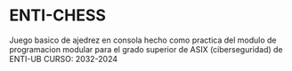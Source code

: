 # ENTI-CHESS
Juego basico de ajedrez en consola hecho como practica del modulo de programacion modular para el grado superior de ASIX (ciberseguridad) de ENTI-UB CURSO: 2032-2024
